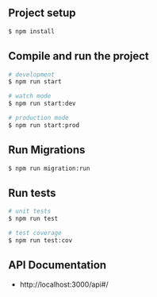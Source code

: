 ## Project setup

```bash
$ npm install
```

## Compile and run the project

```bash
# development
$ npm run start

# watch mode
$ npm run start:dev

# production mode
$ npm run start:prod
```


## Run Migrations

```bash
$ npm run migration:run
```



## Run tests

```bash
# unit tests
$ npm run test

# test coverage
$ npm run test:cov
```

## API Documentation

- http://localhost:3000/api#/